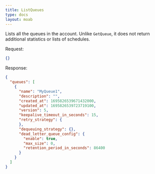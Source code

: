 ```yaml
---
title: ListQueues
type: docs
layout: moab
---
```


Lists all the queues in the account. Unlike `GetQueue`, it does not return additional statistics or lists of schedules.

Request:

```json
{}
```

Response:

```json
{
  "queues": [
    {
      "name": "MyQueue1",
      "description": "",
      "created_at": 1695826539671432000,
      "updated_at": 1695826539723719100,
      "version": 5,
      "keepalive_timeout_in_seconds": 15,
      "retry_strategy": {
      },
      "dequeuing_strategy": {},
      "dead_letter_queue_config": {
        "enable": true,
        "max_size": 0,
        "retention_period_in_seconds": 86400
      }
    }
  ]
}
```
